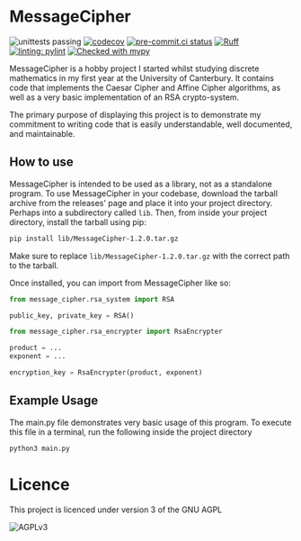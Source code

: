 # MessageCipher
![unittests passing](https://github.com/hazzery/MessageCipher/actions/workflows/unittests.yml/badge.svg)
[![codecov](https://codecov.io/gh/hazzery/MessageCipher/graph/badge.svg?token=6GQA3I43XT)](https://codecov.io/gh/hazzery/MessageCipher)
[![pre-commit.ci status](https://results.pre-commit.ci/badge/github/hazzery/MessageCipher/master.svg)](https://results.pre-commit.ci/latest/github/hazzery/MessageCipher/master)
[![Ruff](https://img.shields.io/endpoint?url=https://raw.githubusercontent.com/astral-sh/ruff/main/assets/badge/v2.json)](https://github.com/astral-sh/ruff)
[![linting: pylint](https://img.shields.io/badge/linting-pylint-yellowgreen)](https://github.com/pylint-dev/pylint)
[![Checked with mypy](https://www.mypy-lang.org/static/mypy_badge.svg)](https://mypy-lang.org/)

MessageCipher is a hobby project I started whilst studying discrete mathematics
in my first year at the University of Canterbury.
It contains code that implements the Caesar Cipher and Affine Cipher algorithms,
as well as a very basic implementation of an RSA crypto-system.

The primary purpose of displaying this project is to demonstrate my commitment
to writing code that is easily understandable, well documented, and maintainable.

## How to use

MessageCipher is intended to be used as a library, not as a standalone program.
To use MessageCipher in your codebase,
download the tarball archive from the releases'
page and place it into your project directory.
Perhaps into a subdirectory called `lib`.
Then, from inside your project directory, install the tarball using pip:
```bash
pip install lib/MessageCipher-1.2.0.tar.gz
```
Make sure to replace `lib/MessageCipher-1.2.0.tar.gz` with the correct path to the tarball.


Once installed, you can import from MessageCipher like so:
```python
from message_cipher.rsa_system import RSA

public_key, private_key = RSA()
```

```python
from message_cipher.rsa_encrypter import RsaEncrypter

product = ...
exponent = ...

encryption_key = RsaEncrypter(product, exponent)
```

## Example Usage
The main.py file demonstrates very basic usage of this program.
To execute this file in a terminal, run the following inside the project directory
```bash
python3 main.py
```

# Licence
This project is licenced under version 3 of the GNU AGPL

![AGPLv3](https://www.gnu.org/graphics/agplv3-with-text-162x68.png)